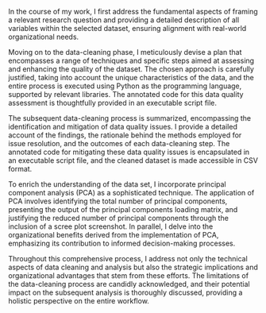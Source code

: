 In the course of my work, I first address the fundamental aspects of framing a relevant research question and providing a detailed description of all variables within the selected dataset, ensuring alignment with real-world organizational needs.

Moving on to the data-cleaning phase, I meticulously devise a plan that encompasses a range of techniques and specific steps aimed at assessing and enhancing the quality of the dataset. The chosen approach is carefully justified, taking into account the unique characteristics of the data, and the entire process is executed using Python as the programming language, supported by relevant libraries. The annotated code for this data quality assessment is thoughtfully provided in an executable script file.

The subsequent data-cleaning process is summarized, encompassing the identification and mitigation of data quality issues. I provide a detailed account of the findings, the rationale behind the methods employed for issue resolution, and the outcomes of each data-cleaning step. The annotated code for mitigating these data quality issues is encapsulated in an executable script file, and the cleaned dataset is made accessible in CSV format.

To enrich the understanding of the data set, I incorporate principal component analysis (PCA) as a sophisticated technique. The application of PCA involves identifying the total number of principal components, presenting the output of the principal components loading matrix, and justifying the reduced number of principal components through the inclusion of a scree plot screenshot. In parallel, I delve into the organizational benefits derived from the implementation of PCA, emphasizing its contribution to informed decision-making processes.

Throughout this comprehensive process, I address not only the technical aspects of data cleaning and analysis but also the strategic implications and organizational advantages that stem from these efforts. The limitations of the data-cleaning process are candidly acknowledged, and their potential impact on the subsequent analysis is thoroughly discussed, providing a holistic perspective on the entire workflow.
